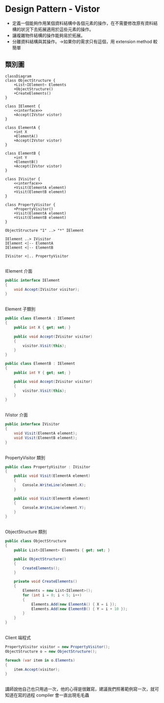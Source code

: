 # Design Pattern - Vistor

+ 定義一個能夠作用某個資料結構中各個元素的操作，在不需要修改原有資料結構的狀況下去拓展適用於這些元素的操作。
+ 讓複雜物件結構的操作能夠易於拓展。
+ 分離資料結構與其操作。→如果你的需求只有這個，用 extension method 較簡單

## 類別圖
```mermaid
classDiagram
class ObjectStructure {
    +List~IElement~ Elements
    +ObjectStructure()
    +CreateElements()
}

class IElement {
    <<interface>>
    +Accept(IVstor vistor)
}

class ElementA {
    +int X
    +ElementA()
    +Accept(IVstor vistor)
}

class ElementB {
    +int Y
    +ElementB()
    +Accept(IVstor vistor)
}

class IVisitor {
    <<interface>>
    +Visit(ElementA element)
    +Visit(ElementB element)
}

class PropertyVisitor {
    +PropertyVisitor()
    +Visit(ElementA element)
    +Visit(ElementB element)
}

ObjectStructure "1" ..> "*" IElement

IElement ..> IVisitor
IElement <|-- ElementA
IElement <|-- ElementB

IVisitor <|.. PropertyVisitor
```

<br/>IElement 介面
```csharp
public interface IElement
{
    void Accept(IVisitor visitor);
}
```

<br/>Element 子類別
```csharp
public class ElementA : IElement
{
    public int X { get; set; }
    
    public void Accept(IVisitor visitor)
    {
        visitor.Visit(this);
    }
}

public class ElementB : IElement
{
    public int Y { get; set; }

    public void Accept(IVisitor visitor)
    {
        visitor.Visit(this);
    }
}
```

<br/>IVistor 介面
```csharp
public interface IVisitor
{
    void Visit(ElementA element);
    void Visit(ElementB element);
}
```

<br/>PropertyVisitor 類別
```csharp
public class PropertyVisitor : IVisitor
{
    public void Visit(ElementA element)
    {
        Console.WriteLine(element.X);
    }

    public void Visit(ElementB element)
    {
        Console.WriteLine(element.Y);
    }
}
```

<br/>ObjectStructure 類別
```csharp
public class ObjectStructure
{
    public List<IElement> Elements { get; set; }

    public ObjectStructure()
    {
        CreateElements();
    }

    private void CreateElements()
    {
        Elements = new List<IElement>();
        for (int i = 0; i < 5; i++)
        {
            Elements.Add(new ElementA() { X = i });
            Elements.Add(new ElementB() { Y = i + 10 });
        }
    }
}
```

<br/>Client 端程式
```csharp
PropertyVisitor visitor = new PropertyVisitor();
ObjectStructure o = new ObjectStructure();

foreach (var item in o.Elements)
{
    item.Accept(visitor);
}
```

<br/>講師說他自己也只用過一次，他的心得是很難寫，建議我們照著範例寫一次，就可知道在寫的過程 compiler 會一直出現毛毛蟲